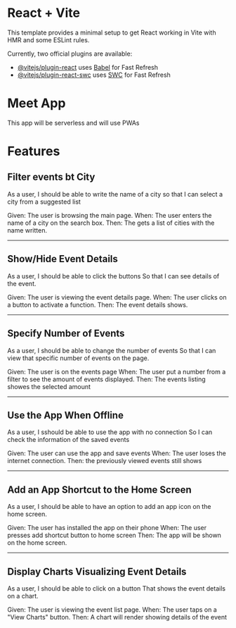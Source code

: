 # React + Vite

This template provides a minimal setup to get React working in Vite with HMR and some ESLint rules.

Currently, two official plugins are available:

- [@vitejs/plugin-react](https://github.com/vitejs/vite-plugin-react/blob/main/packages/plugin-react/README.md) uses [Babel](https://babeljs.io/) for Fast Refresh
- [@vitejs/plugin-react-swc](https://github.com/vitejs/vite-plugin-react-swc) uses [SWC](https://swc.rs/) for Fast Refresh

# Meet App

This app will be serverless and will use PWAs

# Features

## Filter events bt City
As a user,
I should be able to write the name of a city
so that I can select a city from a suggested list

Given: The user is browsing the main page.
When: The user enters the name of a city on the search box.
Then: The gets a list of cities with the name written.

---

## Show/Hide Event Details
As a user,
I should be able to click the buttons
So that I can see details of the event.

Given: The user is viewing the event details page.
When: The user clicks on a button to activate a function.
Then: The event details shows.

---

## Specify Number of Events
As a user,
I should be able to change the number of events
So that I can view that specific number of events on the page.

Given: The user is on the events page
When: The user put a number from a filter to see the amount of events displayed.
Then: The events listing showes the selected amount

---

## Use the App When Offline
As a user,
I sshould be able to use the app with no connection
So I can check the information of the saved events

Given: The user can use the app and save events
When: The user loses the internet connection.
Then: the previously viewed events still shows

---

## Add an App Shortcut to the Home Screen
As a user,
I should be able to have an option to add an app icon on the home screen.

Given: The user has installed the app on their phone
When: The user presses add shortcut button to home screen
Then: The app will be shown on the home screen.

---

## Display Charts Visualizing Event Details
As a user,
I should be able to click on a button
That shows the event details on a chart.

Given: The user is viewing the event list page.
When: The user taps on a "View Charts" button.
Then: A chart will render showing details of the event
